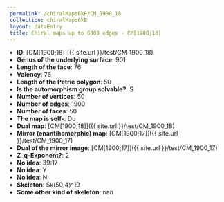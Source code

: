 ```yaml
--- 
 permalink: /chiralMaps6kE/CM_1900_18 
 collection: chiralMaps6kE
 layout: dataEntry
 title: Chiral maps up to 6000 edges - CM[1900;18]
---
```


- **ID**: [CM[1900;18]]({{ site.url }}/test/CM_1900_18)
- **Genus of the underlying surface**: 901
- **Length of the face**: 76
- **Valency**: 76
- **Length of the Petrie polygon**: 50
- **Is the automorphism group solvable?**: S
- **Number of vertices**: 50
- **Number of edges**: 1900
- **Number of faces**: 50
- **The map is self-**: Du
- **Dual map**: [CM[1900;18]]({{ site.url }}/test/CM_1900_18)
- **Mirror (enantihomorphic) map**: [CM[1900;17]]({{ site.url }}/test/CM_1900_17)
- **Dual of the mirror image**: [CM[1900;17]]({{ site.url }}/test/CM_1900_17)
- **Z_q-Exponent?**: 2
- **No idea**:  39:17
- **No idea**: Y
- **No idea**: N
- **Skeleton**: Sk(50;4)^19
- **Some other kind of skeleton**: nan
